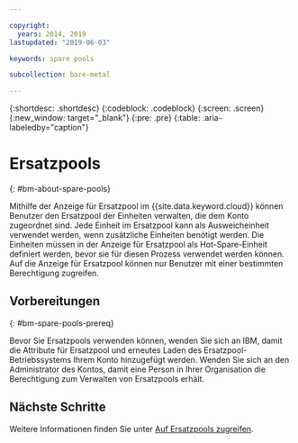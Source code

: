 ```yaml
---

copyright:
  years: 2014, 2019
lastupdated: "2019-06-03"

keywords: spare pools

subcollection: bare-metal

---
```


{:shortdesc: .shortdesc}
{:codeblock: .codeblock}
{:screen: .screen}
{:new_window: target="_blank"}
{:pre: .pre}
{:table: .aria-labeledby="caption"}


# Ersatzpools
{: #bm-about-spare-pools}

Mithilfe der Anzeige für Ersatzpool im {{site.data.keyword.cloud}} können Benutzer den Ersatzpool der Einheiten verwalten, die dem Konto zugeordnet sind. Jede Einheit im Ersatzpool kann als Ausweicheinheit verwendet werden, wenn zusätzliche Einheiten benötigt werden. Die Einheiten müssen in der Anzeige für Ersatzpool als Hot-Spare-Einheit definiert werden, bevor sie für diesen Prozess verwendet werden können. Auf die Anzeige für Ersatzpool können nur Benutzer mit einer bestimmten Berechtigung zugreifen.

## Vorbereitungen
{: #bm-spare-pools-prereq}

Bevor Sie Ersatzpools verwenden können, wenden Sie sich an IBM, damit die Attribute für Ersatzpool und erneutes Laden des Ersatzpool-Betriebssystems Ihrem Konto hinzugefügt werden.
Wenden Sie sich an den Administrator des Kontos, damit eine Person in Ihrer Organisation die Berechtigung zum Verwalten von Ersatzpools erhält.

## Nächste Schritte
Weitere Informationen finden Sie unter [Auf Ersatzpools zugreifen](/docs/bare-metal?topic=bare-metal-access-spare-pools).
